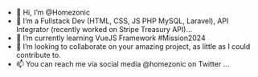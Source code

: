 - 👋 Hi, I’m @Homezonic
- 👀 I’m a Fullstack Dev (HTML, CSS, JS PHP MySQL, Laravel), API Integrator (recently worked on Stripe Treasury API)...
- 🌱 I’m currently learning VueJS Framework #Mission2024
- 💞️ I’m looking to collaborate on your amazing project, as little as I could contribute to.
- 📫 You can reach me via social media @homezonic on Twitter ...

<!---
Homezonic/Homezonic is a ✨ special ✨ repository because its `README.md` (this file) appears on your GitHub profile.
You can click the Preview link to take a look at your changes.
--->
